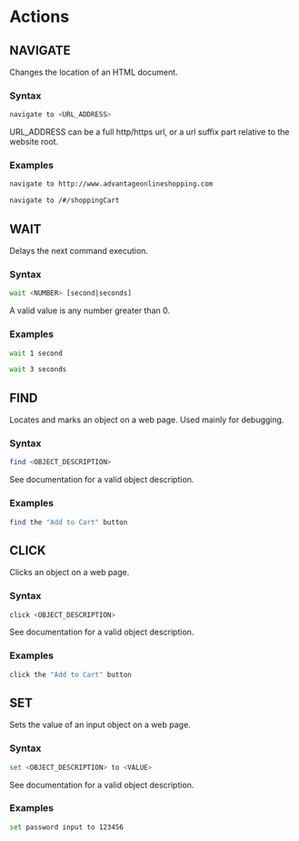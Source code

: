# Actions

## NAVIGATE
Changes the location of an HTML document.
### Syntax
```sh
navigate to <URL_ADDRESS>
```
URL_ADDRESS can be a full http/https url, or a url suffix part relative to the website root.
### Examples
```sh
navigate to http://www.advantageonlineshopping.com
```
```sh
navigate to /#/shoppingCart
```

## WAIT
Delays the next command execution.

### Syntax
```sh
wait <NUMBER> [second|seconds]
```
A valid value is any number greater than 0.
### Examples
```sh
wait 1 second
```
```sh
wait 3 seconds
```

## FIND
Locates and marks an object on a web page. Used mainly for debugging.
### Syntax
```sh
find <OBJECT_DESCRIPTION>
```
See documentation for a valid object description.
### Examples
```sh
find the "Add to Cart" button
```

## CLICK
Clicks an object on a web page.
### Syntax
```sh
click <OBJECT_DESCRIPTION>
```
See documentation for a valid object description.
### Examples
```sh
click the "Add to Cart" button
```

## SET
Sets the value of an input object on a web page.
### Syntax
```sh
set <OBJECT_DESCRIPTION> to <VALUE>
```
See documentation for a valid object description.
### Examples
```sh
set password input to 123456 
```
